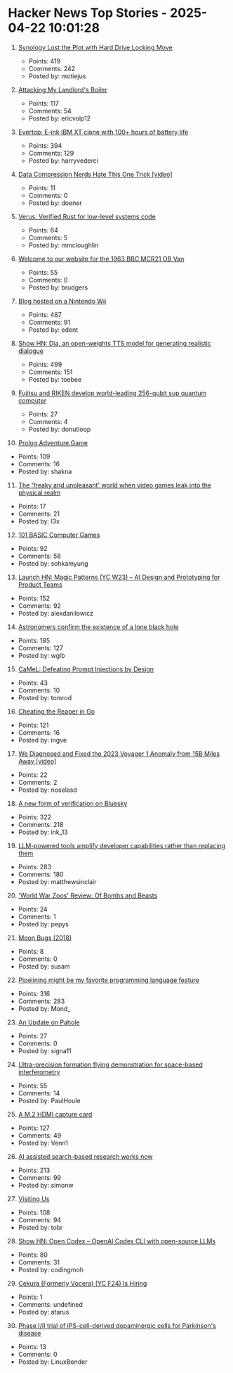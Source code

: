 # Hacker News Top Stories - 2025-04-22 10:01:28

1. [Synology Lost the Plot with Hard Drive Locking Move](https://www.servethehome.com/synology-lost-the-plot-with-hard-drive-locking-move/)
   - Points: 419
   - Comments: 242
   - Posted by: motiejus

2. [Attacking My Landlord's Boiler](https://blog.videah.net/attacking-my-landlords-boiler/)
   - Points: 117
   - Comments: 54
   - Posted by: ericvolp12

3. [Evertop: E-ink IBM XT clone with 100+ hours of battery life](https://github.com/ericjenott/Evertop)
   - Points: 394
   - Comments: 129
   - Posted by: harryvederci

4. [Data Compression Nerds Hate This One Trick [video]](https://media.ccc.de/v/eh22-8-more-than-just-quite-ok-data-compression-nerds-hate-this-one-trick)
   - Points: 11
   - Comments: 0
   - Posted by: doener

5. [Verus: Verified Rust for low-level systems code](https://github.com/secure-foundations/verus)
   - Points: 64
   - Comments: 5
   - Posted by: mmcloughlin

6. [Welcome to our website for the 1963 BBC MCR21 OB Van](https://mcr21.org.uk/)
   - Points: 55
   - Comments: 0
   - Posted by: brudgers

7. [Blog hosted on a Nintendo Wii](https://blog.infected.systems/posts/2025-04-21-this-blog-is-hosted-on-a-nintendo-wii/)
   - Points: 487
   - Comments: 91
   - Posted by: edent

8. [Show HN: Dia, an open-weights TTS model for generating realistic dialogue](https://github.com/nari-labs/dia)
   - Points: 499
   - Comments: 151
   - Posted by: toebee

9. [Fujitsu and RIKEN develop world-leading 256-qubit sup quantum computer](https://www.fujitsu.com/global/about/resources/news/press-releases/2025/0422-01.html)
   - Points: 27
   - Comments: 4
   - Posted by: donutloop

10. [Prolog Adventure Game](https://github.com/stefanrodrigues2/Prolog-Adventure-game)
   - Points: 109
   - Comments: 16
   - Posted by: shakna

11. [The 'freaky and unpleasant' world when video games leak into the physical realm](https://www.bbc.com/future/article/20250409-game-transfer-phenomenon-the-people-who-see-video-games-in-the-physical-world)
   - Points: 17
   - Comments: 21
   - Posted by: l3x

12. [101 BASIC Computer Games](https://github.com/maurymarkowitz/101-BASIC-Computer-Games)
   - Points: 92
   - Comments: 58
   - Posted by: sohkamyung

13. [Launch HN: Magic Patterns (YC W23) – AI Design and Prototyping for Product Teams](undefined)
   - Points: 152
   - Comments: 92
   - Posted by: alexdanilowicz

14. [Astronomers confirm the existence of a lone black hole](https://phys.org/news/2025-04-astronomers-lone-black-hole.html)
   - Points: 185
   - Comments: 127
   - Posted by: wglb

15. [CaMeL: Defeating Prompt Injections by Design](https://arxiv.org/abs/2503.18813)
   - Points: 43
   - Comments: 10
   - Posted by: tomrod

16. [Cheating the Reaper in Go](https://mcyoung.xyz/2025/04/21/go-arenas/)
   - Points: 121
   - Comments: 16
   - Posted by: ingve

17. [We Diagnosed and Fixed the 2023 Voyager 1 Anomaly from 15B Miles Away [video]](https://www.youtube.com/watch?v=YcUycQoz0zg)
   - Points: 22
   - Comments: 2
   - Posted by: noselasd

18. [A new form of verification on Bluesky](https://bsky.social/about/blog/04-21-2025-verification)
   - Points: 322
   - Comments: 218
   - Posted by: ink_13

19. [LLM-powered tools amplify developer capabilities rather than replacing them](https://matthewsinclair.com/blog/0178-why-llm-powered-programming-is-more-mech-suit-than-artificial-human)
   - Points: 283
   - Comments: 180
   - Posted by: matthewsinclair

20. ['World War Zoos' Review: Of Bombs and Beasts](https://www.wsj.com/arts-culture/books/world-war-zoos-review-of-bombs-and-beasts-a037c4b6)
   - Points: 24
   - Comments: 1
   - Posted by: pepys

21. [Moon Bugs (2018)](https://www.michalfarkas.net/moonbugs/)
   - Points: 8
   - Comments: 0
   - Posted by: susam

22. [Pipelining might be my favorite programming language feature](https://herecomesthemoon.net/2025/04/pipelining/)
   - Points: 316
   - Comments: 283
   - Posted by: Mond_

23. [An Update on Pahole](https://lwn.net/Articles/1016243/)
   - Points: 27
   - Comments: 0
   - Posted by: signa11

24. [Ultra-precision formation flying demonstration for space-based interferometry](https://arxiv.org/abs/2504.05001)
   - Points: 55
   - Comments: 14
   - Posted by: PaulHoule

25. [A M.2 HDMI capture card](https://interfacinglinux.com/2025/04/18/magewell-eco-m-2-hdmi-capture-card/)
   - Points: 127
   - Comments: 49
   - Posted by: Venn1

26. [AI assisted search-based research works now](https://simonwillison.net/2025/Apr/21/ai-assisted-search/)
   - Points: 213
   - Comments: 99
   - Posted by: simonw

27. [Visiting Us](https://www.epic.com/visiting/)
   - Points: 108
   - Comments: 94
   - Posted by: tobr

28. [Show HN: Open Codex – OpenAI Codex CLI with open-source LLMs](https://github.com/codingmoh/open-codex)
   - Points: 80
   - Comments: 31
   - Posted by: codingmoh

29. [Cekura (Formerly Vocera) (YC F24) Is Hiring](https://www.ycombinator.com/companies/cekura-2/jobs/xaoCPco-founding-engineer)
   - Points: 1
   - Comments: undefined
   - Posted by: atarus

30. [Phase I/II trial of iPS-cell-derived dopaminergic cells for Parkinson's disease](https://www.nature.com/articles/s41586-025-08700-0)
   - Points: 13
   - Comments: 0
   - Posted by: LinuxBender

